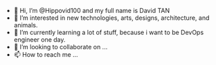 - 👋 Hi, I’m @Hippovid100 and my full name is David TAN
- 👀 I’m interested in new technologies, arts, designs, architecture, and animals. 
- 🌱 I’m currently learning a lot of stuff, because i want to be DevOps engineer one day.
- 💞️ I’m looking to collaborate on ...
- 📫 How to reach me ...

<!---
Hippovid100/Hippovid100 is a ✨ special ✨ repository because its `README.md` (this file) appears on your GitHub profile.
You can click the Preview link to take a look at your changes.
--->

